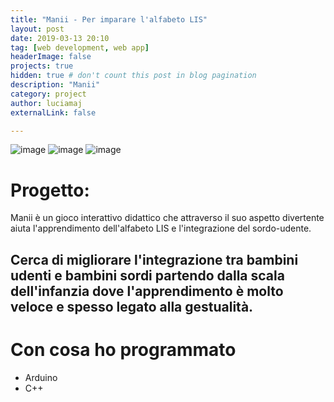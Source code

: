 ```yaml
---
title: "Manii - Per imparare l'alfabeto LIS"
layout: post
date: 2019-03-13 20:10
tag: [web development, web app]
headerImage: false
projects: true
hidden: true # don't count this post in blog pagination
description: "Manii"
category: project
author: luciamaj
externalLink: false

---
```


![image](/assets/images/manii/manii-1)
![image](/assets/images/manii/manii-2)
![image](/assets/images/manii/manii-3)

# Progetto:
Manii è un gioco interattivo didattico che attraverso il suo aspetto divertente aiuta l'apprendimento dell'alfabeto LIS e l'integrazione del sordo-udente. 

Cerca di migliorare l'integrazione tra bambini udenti e bambini sordi partendo dalla scala dell'infanzia dove l'apprendimento è molto veloce e spesso legato alla gestualità.
---

# Con cosa ho programmato

- Arduino
- C++